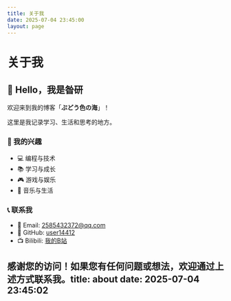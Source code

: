 ```yaml
---
title: 关于我
date: 2025-07-04 23:45:00
layout: page
---
```


# 关于我

## 👋 Hello，我是昝研

欢迎来到我的博客「**ぶどう色の海**」！

这里是我记录学习、生活和思考的地方。

### 🎯 我的兴趣

- 💻 编程与技术
- 📚 学习与成长
- 🎮 游戏与娱乐
- 🎵 音乐与生活

### 📞 联系我

- 📧 Email: [2585432372@qq.com](mailto:2585432372@qq.com)
- 🐙 GitHub: [user14412](https://github.com/user14412)
- 📺 Bilibili: [我的B站](https://space.bilibili.com/480211402)

感谢您的访问！如果您有任何问题或想法，欢迎通过上述方式联系我。title: about
date: 2025-07-04 23:45:02
---
